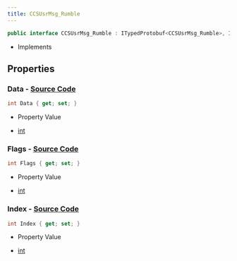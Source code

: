 ```yaml
---
title: CCSUsrMsg_Rumble
---
```


```csharp
public interface CCSUsrMsg_Rumble : ITypedProtobuf<CCSUsrMsg_Rumble>, INativeHandle, INetMessage<CCSUsrMsg_Rumble>, IDisposable
```

- Implements

## Properties

### **Data** - [Source Code](https://github.com/swiftly-solution/swiftlys2/blob/main/managed/src/SwiftlyS2.Generated/Protobufs/Interfaces/CCSUsrMsg_Rumble.cs#L21)

```csharp
int Data { get; set; }
```

- Property Value

- [int](https://learn.microsoft.com/dotnet/api/system.int32)

### **Flags** - [Source Code](https://github.com/swiftly-solution/swiftlys2/blob/main/managed/src/SwiftlyS2.Generated/Protobufs/Interfaces/CCSUsrMsg_Rumble.cs#L24)

```csharp
int Flags { get; set; }
```

- Property Value

- [int](https://learn.microsoft.com/dotnet/api/system.int32)

### **Index** - [Source Code](https://github.com/swiftly-solution/swiftlys2/blob/main/managed/src/SwiftlyS2.Generated/Protobufs/Interfaces/CCSUsrMsg_Rumble.cs#L18)

```csharp
int Index { get; set; }
```

- Property Value

- [int](https://learn.microsoft.com/dotnet/api/system.int32)

